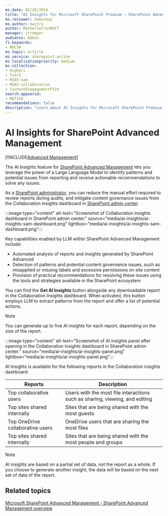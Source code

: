 ```yaml
---
ms.date: 05/29/2024
title: "AI Insights for Microsoft SharePoint Premium - SharePoint Advanced Management"
ms.reviewer: daminasy
ms.author: mactra
author: MachelleTranMSFT
manager: jtremper
audience: Admin
f1.keywords:
- NOCSH
ms.topic: article
ms.service: sharepoint-online
ms.localizationpriority: medium
ms.collection:
- Highpri
- Tier2
- M365-sam
- M365-collaboration
- ContentEnagagementFY24
search.appverid:
- MET150
recommendations: false
description: "Learn about AI Insights for Microsoft SharePoint Premium - SharePoint Advanced Management and how you can use it in your organization."
---
```


# AI Insights for SharePoint Advanced Management

[!INCLUDE[Advanced Management](includes/advanced-management.md)]

The AI Insights feature for [SharePoint Advanced Management](/sharepoint/sharepointonline/advanced-management) lets you leverage the power of a Large Language Model to identify patterns and potential issues from reporting and receive actionable recommendations to solve any issues.

As a [SharePoint administrator](/sharepoint/sharepointonline/sharepoint-admin-role), you can reduce the manual effort required to review reports during audits, and mitigate content governance issues from the Collaboration insights dashboard in [SharePoint admin center](https://go.microsoft.com/fwlink/?linkid=2185219).

 :::image type="content" alt-text="Screenshot of Collaboration insights dashboard in SharePoint admin center." source="media/ai-insights/ai-insights-sam-dashboard.png" lightbox="media/ai-insights/ai-insights-sam-dashboard.png":::

Key capabilities enabled by LLM within SharePoint Advanced Management include:

- Automated analysis of reports and insights generated by SharePoint Advanced
- Detection of patterns and potential content governance issues, such as misapplied or missing labels and excessive permissions on site content
- Provision of practical recommendations for resolving these issues using the tools and strategies available in the SharePoint ecosystem

You can find the **Get AI Insights** button alongside any downloadable report in the Collaboration Insights dashboard. When activated, this button employs LLM to extract patterns from the report and offer a list of potential actions.

> [!NOTE]
> You can generate up to five AI insights for each report, depending on the size of the report.

 :::image type="content" alt-text="Screenshot of AI insights panel after opening in the Collaboration insights dashboard in SharePoint admin center." source="media/ai-insights/ai-insights-panel.png" lightbox="media/ai-insights/ai-insights-panel.png":::

AI Insights is available for the following reports in the Collaboration insights dashboard:

|Reports | Description |
|-----|-----|
|Top collaborative users | Users with the most file interactions such as sharing, viewing, and editing|
|Top sites shared internally | Sites that are being shared with the most guests|
|Top OneDrive collaborative users | OneDrive users that are sharing the most files|
|Top sites shared internally | Sites that are being shared with the most people and groups|

> [!NOTE]
> AI insights are based on a partial set of data, not the report as a whole. If you choose to generate another insight, the data will be based on the next set of data of the report.

## Related topics

[Microsoft SharePoint Advanced Management - SharePoint Advanced Management overview](/SharePoint/SharePointOnline/advanced-management.md)
